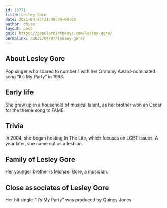 ```yaml
---
id: 18771
title: Lesley Gore
date: 2021-04-07T21:49:48+00:00
author: chito
layout: post
guid: https://popularbirthdays.com/lesley-gore/
permalink: /2021/04/07/lesley-gore/
---
```

<!--Content-->


          
          
## About Lesley Gore



  Pop singer who soared to number 1 with her Grammy Award-nominated song &#8220;It&#8217;s My Party&#8221; in 1963.

                
                
## Early life



  She grew up in a household of musical talent, as her brother won an Oscar for the theme song to FAME.

                
                
## Trivia



  In 2004, she began hosting In The Life, which focuses on LGBT issues. A year later, she came out as a lesbian.

                
                
## Family of Lesley Gore



  Her younger brother is Michael Gore, a musician.

                
                
## Close associates of Lesley Gore



  Her hit single &#8220;It&#8217;s My Party&#8221; was produced by Quincy Jones.

          
          
